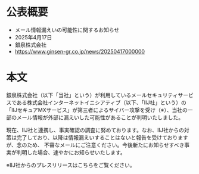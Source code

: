 # 公表概要
- メール情報漏えいの可能性に関するお知らせ
- 2025年4月17日
- 銀泉株式会社
- https://www.ginsen-gr.co.jp/news/20250417000000

# 本文
銀泉株式会社（以下「当社」という）が利用しているメールセキュリティサービスである株式会社インターネットイニシアティブ（以下、「IIJ社」という）の「IIJセキュアMXサービス」が第三者によるサイバー攻撃を受け（※）、当社の一部のメール情報が外部に漏えいした可能性があることが判明いたしました。


現在、IIJ社と連携し、事実確認の調査に努めております。なお、IIJ社からの対策は完了しており、以降は情報漏えいすることはないと報告を受けておりますが、念のため、 不審なメールにご注意ください。今後新たにお知らせすべき事実が判明した場合、速やかにお知らせいたします。


※IIJ社からのプレスリリースはこちらをご覧ください。
